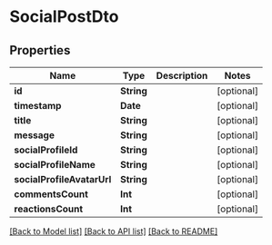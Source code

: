 # SocialPostDto

## Properties
Name | Type | Description | Notes
------------ | ------------- | ------------- | -------------
**id** | **String** |  | [optional] 
**timestamp** | **Date** |  | [optional] 
**title** | **String** |  | [optional] 
**message** | **String** |  | [optional] 
**socialProfileId** | **String** |  | [optional] 
**socialProfileName** | **String** |  | [optional] 
**socialProfileAvatarUrl** | **String** |  | [optional] 
**commentsCount** | **Int** |  | [optional] 
**reactionsCount** | **Int** |  | [optional] 

[[Back to Model list]](../README.md#documentation-for-models) [[Back to API list]](../README.md#documentation-for-api-endpoints) [[Back to README]](../README.md)


